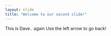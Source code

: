 ```yaml
---
layout: slide
title: "Welcome to our second slide!"
---
```

This is Dave.. again
Use the left arrow to go back!
